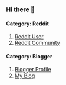 ### Hi there 👋

#### Category: Reddit
1. [Reddit User](https://www.reddit.com/user/TheyCanada)
2. [Reddit Community](https://www.reddit.com/r/TheyCanada/)
#### Category: Blogger
1. [Blogger Profile](https://www.blogger.com/profile/06666592575060034612)
2. [My Blog](https://theycanada.blogspot.com/)

<!--
**TheyCanada/theycanada** is a ✨ _special_ ✨ repository because its `README.md` (this file) appears on your GitHub profile.

Here are some ideas to get you started:

- 🔭 I’m currently working on ...
- 🌱 I’m currently learning ...
- 👯 I’m looking to collaborate on ...
- 🤔 I’m looking for help with ...
- 💬 Ask me about ...
- 📫 How to reach me: ...
- 😄 Pronouns: ...
- ⚡ Fun fact: ...
-->
